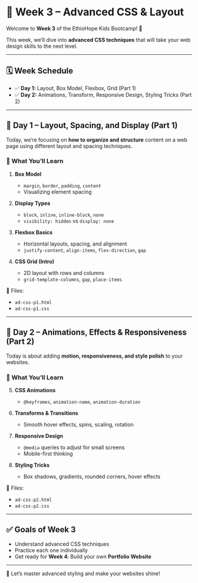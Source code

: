 # 📘 Week 3 – Advanced CSS & Layout

Welcome to **Week 3** of the EthioHope Kids Bootcamp! 🎉

This week, we’ll dive into **advanced CSS techniques** that will take your web design skills to the next level.

---

## 🗓️ Week Schedule

- ✅ **Day 1:** Layout, Box Model, Flexbox, Grid (Part 1)
- ✅ **Day 2:** Animations, Transform, Responsive Design, Styling Tricks (Part 2)

---

## 📘 Day 1 – Layout, Spacing, and Display (Part 1)

Today, we’re focusing on **how to organize and structure** content on a web page using different layout and spacing techniques.

### 🧱 What You’ll Learn

1. **Box Model**

   - `margin`, `border`, `padding`, `content`
   - Visualizing element spacing

2. **Display Types**

   - `block`, `inline`, `inline-block`, `none`
   - `visibility: hidden` vs `display: none`

3. **Flexbox Basics**

   - Horizontal layouts, spacing, and alignment
   - `justify-content`, `align-items`, `flex-direction`, `gap`

4. **CSS Grid (Intro)**
   - 2D layout with rows and columns
   - `grid-template-columns`, `gap`, `place-items`

📁 Files:

- `ad-css-p1.html`
- `ad-css-p1.css`

---

## 📘 Day 2 – Animations, Effects & Responsiveness (Part 2)

Today is about adding **motion, responsiveness, and style polish** to your websites.

### 💃 What You’ll Learn

5. **CSS Animations**

   - `@keyframes`, `animation-name`, `animation-duration`

6. **Transforms & Transitions**

   - Smooth hover effects, spins, scaling, rotation

7. **Responsive Design**

   - `@media` queries to adjust for small screens
   - Mobile-first thinking

8. **Styling Tricks**
   - Box shadows, gradients, rounded corners, hover effects

📁 Files:

- `ad-css-p2.html`
- `ad-css-p2.css`

---

## ✅ Goals of Week 3

- Understand advanced CSS techniques
- Practice each one individually
- Get ready for **Week 4**: Build your own **Portfolio Website**

---

🚀 Let’s master advanced styling and make your websites shine!
